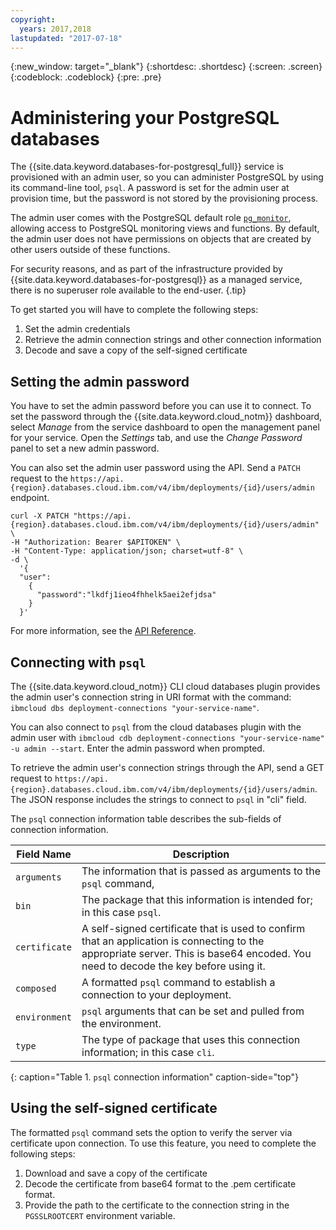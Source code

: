 ```yaml
---
copyright:
  years: 2017,2018
lastupdated: "2017-07-18"
---
```


{:new_window: target="_blank"}
{:shortdesc: .shortdesc}
{:screen: .screen}
{:codeblock: .codeblock}
{:pre: .pre}

# Administering your PostgreSQL databases

The {{site.data.keyword.databases-for-postgresql_full}} service is provisioned with an admin user, so you can administer PostgreSQL by using its command-line tool, `psql`. A password is set for the admin user at provision time, but the password is not stored by the provisioning process.

The admin user comes with the PostgreSQL default role [`pg_monitor`](https://www.postgresql.org/docs/10/static/default-roles.html), allowing access to PostgreSQL monitoring views and functions. By default, the admin user does not have permissions on objects that are created by other users outside of these functions.

For security reasons, and as part of the infrastructure provided by {{site.data.keyword.databases-for-postgresql}} as a managed service, there is no superuser role available to the end-user.
{.tip}

To get started you will have to complete the following steps:

1. Set the admin credentials
2. Retrieve the admin connection strings and other connection information
3. Decode and save a copy of the self-signed certificate

## Setting the admin password

You have to set the admin password before you can use it to connect. To set the password through the {{site.data.keyword.cloud_notm}} dashboard, select _Manage_ from the service dashboard to open the management panel for your service. Open the _Settings_ tab, and use the _Change Password_ panel to set a new admin password.

You can also set the admin user password using the API. Send a `PATCH` request to the `https://api.{region}.databases.cloud.ibm.com/v4/ibm/deployments/{id}/users/admin` endpoint.

```
curl -X PATCH "https://api.{region}.databases.cloud.ibm.com/v4/ibm/deployments/{id}/users/admin" \
-H "Authorization: Bearer $APITOKEN" \
-H "Content-Type: application/json; charset=utf-8" \
-d \
  '{
  "user": 
    {
      "password":"lkdfj1ieo4fhhelk5aei2efjdsa"
    }
  }'
```

For more information, see the [API Reference](https://pages.github.ibm.com/compose/apidocs/apiv4doc-static.html#operation/changeUserPassword).

## Connecting with `psql`

The {{site.data.keyword.cloud_notm}} CLI cloud databases plugin provides the admin user's connection string in URI format with the command: `ibmcloud dbs deployment-connections "your-service-name"`.

You can also connect to `psql` from the cloud databases plugin with the admin user with `ibmcloud cdb deployment-connections "your-service-name" -u admin --start`. Enter the admin password when prompted.

To retrieve the admin user's connection strings through the API, send a GET request to `https://api.{region}.databases.cloud.ibm.com/v4/ibm/deployments/{id}/users/admin`. The JSON response includes the strings to connect to `psql` in "cli" field.

The `psql` connection information table describes the sub-fields of connection information.

Field Name|Description
----------|-----------
`arguments`|The information that is passed as arguments to the `psql` command,
`bin`|The package that this information is intended for; in this case `psql`.
`certificate`|A self-signed certificate that is used to confirm that an application is connecting to the appropriate server. This is base64 encoded. You need to decode the key before using it.
`composed`|A formatted `psql` command to establish a connection to your deployment.
`environment`|`psql` arguments that can be set and pulled from the environment.
`type`|The type of package that uses this connection information; in this case `cli`. 
{: caption="Table 1. `psql` connection information" caption-side="top"}

## Using the self-signed certificate

The formatted `psql` command sets the option to verify the server via certificate upon connection. To use this feature, you need to complete the following steps:

1. Download and save a copy of the certificate
2. Decode the certificate from base64 format to the .pem certificate format.
3. Provide the path to the certificate to the connection string in the `PGSSLROOTCERT` environment variable.



